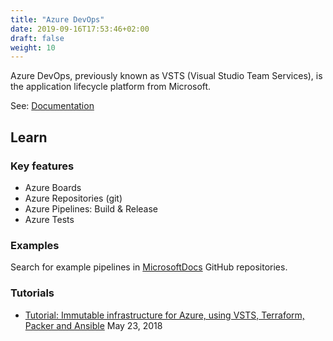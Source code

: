 ```yaml
---
title: "Azure DevOps"
date: 2019-09-16T17:53:46+02:00
draft: false
weight: 10
---
```


Azure DevOps, previously known as VSTS (Visual Studio Team Services), is the application lifecycle platform from Microsoft.

See: [Documentation](https://docs.microsoft.com/en-us/azure/devops/pipelines/)

## Learn

### Key features

- Azure Boards
- Azure Repositories (git)
- Azure Pipelines: Build & Release
- Azure Tests

### Examples

Search for example pipelines in [MicrosoftDocs](https://github.com/MicrosoftDocs) GitHub repositories.

### Tutorials

- [Tutorial: Immutable infrastructure for Azure, using VSTS, Terraform, Packer and Ansible](https://cloudblogs.microsoft.com/opensource/2018/05/23/immutable-infrastructure-azure-vsts-terraform-packer-ansible/) May 23, 2018
